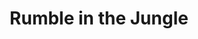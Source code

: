---
layout: other-video
permalink: /rumble-in-the-jungle
title: Rumble in the Jungle
video_number: 41
release_date: 1997-01-01
description: |
  I made this movie in 1997, shot on VHS and edited on two VCR’s like all my old movies. It sucked, but I did a pretty good job on the trailer.
yt_description: |
  10 year anniversary!!! This is just the trailer. I won't upload the whole thing because it sucks!
cast: 
video_info:
  - youtube;Trailer;XhzH6k6B8og
  - bitchute;Bitchute archive of the trailer;XbWMI5dKfgQQ
poster: rumble-in-the-jungle.jpg
video_available: true
medium: live action
old_cm_description: |
  A group of people are stranded on a jungle island where a harmful mixture of chemicals was dropped by a plane. As a result of this accident, strange radiation takes possession of the island and transforms the animals into monsters. The group is attacked by flesh eating snakes and giant wasps, but their worst enemy is a vicious werewolf. The movie is full of clichés. For example, Joe keeps tripping when he's running from the wolf, just like victims in slasher films always do. It was all meant to be stupid. The wolf was just a kid wearing a mask.
james_old_star_rating: 3
james_old_number_rating: 7
---